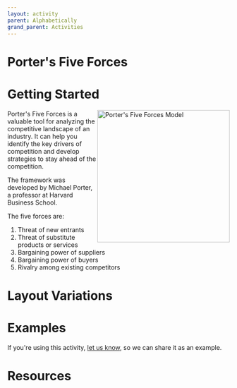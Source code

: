 ```yaml
---
layout: activity
parent: Alphabetically
grand_parent: Activities
---
```



# Porter's Five Forces

# Getting Started
<img src="https://upload.wikimedia.org/wikipedia/commons/2/2b/Elements_of_Industry_Structure.svg" alt="Porter's Five Forces Model" width="300" align="right" />

Porter's Five Forces is a valuable tool for analyzing the competitive landscape of an industry. It can help you identify the key drivers of competition and develop strategies to stay ahead of the competition. 

The framework was developed by Michael Porter, a professor at Harvard Business School. 



The five forces are: 
1. Threat of new entrants 
2. Threat of substitute products or services 
3. Bargaining power of suppliers 
4. Bargaining power of buyers 
5. Rivalry among existing competitors 
 

# Layout Variations
# Examples
If you're using this activity, [let us know](https://github.com/Standards-and-Practices/structured-rapid-development/issues/new?assignees=&labels=documentation&template=example-submission.md&title=Example+of+%5Byour+pattern+here%5D), so we can share it as an example.
# Resources